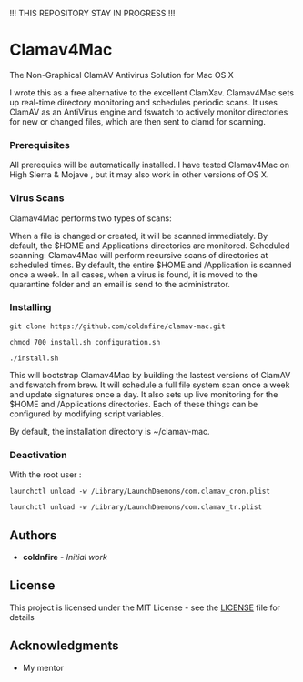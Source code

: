 !!! THIS REPOSITORY STAY IN PROGRESS !!!

# Clamav4Mac

The Non-Graphical ClamAV Antivirus Solution for Mac OS X

I wrote this as a free alternative to the excellent ClamXav. Clamav4Mac sets up real-time directory monitoring and schedules periodic scans. It uses ClamAV as an AntiVirus engine and fswatch to actively monitor directories for new or changed files, which are then sent to clamd for scanning.


### Prerequisites

All prerequies will be automatically installed. I have tested Clamav4Mac on High Sierra & Mojave , but it may also work in other versions of OS X.

### Virus Scans

Clamav4Mac performs two types of scans:

When a file is changed or created, it will be scanned immediately. By default, the $HOME and Applications directories are monitored.
Scheduled scanning: Clamav4Mac will perform recursive scans of directories at scheduled times. By default, the entire $HOME and /Application is scanned once a week.
In all cases, when a virus is found, it is moved to the quarantine folder and an email is send to the administrator.

### Installing

```
git clone https://github.com/coldnfire/clamav-mac.git
```

```
chmod 700 install.sh configuration.sh
```

```
./install.sh
```

This will bootstrap Clamav4Mac by building the lastest versions of ClamAV and fswatch from brew. It will schedule a full file system scan once a week and update signatures once a day. It also sets up live monitoring for the $HOME and /Applications directories. Each of these things can be configured by modifying script variables.

By default, the installation directory is ~/clamav-mac.

### Deactivation

With the root user :

```
launchctl unload -w /Library/LaunchDaemons/com.clamav_cron.plist
```

```
launchctl unload -w /Library/LaunchDaemons/com.clamav_tr.plist
```

## Authors

* **coldnfire** - *Initial work* 

## License

This project is licensed under the MIT License - see the [LICENSE](LICENSE) file for details

## Acknowledgments

* My mentor

